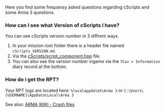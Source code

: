 Here you find some frequensy asked questions regarding cScripts and some Arma 3 questions.

### How can I see what Version of cScripts I have?
You can see cScripts version number in 3 diffrent ways.
1. In your mission root folder there is a header file named `cScripts_VERSION.md`.
1. Via the [cScripts/script_component.hpp](https://github.com/7Cav/cScripts/blob/main/cScripts/script_component.hpp#L2) file.
1. You can also see the version number ingame via the `7Cav > Information` diary record at the bottom.

### How do i get the RPT?
Your RPT logs are located here:
`%localappdata%\Arma 3` or `C:\Users\[USERNAME]\AppData\Local\Arma 3`

See also: [ARMA WIKI - Crash files](https://community.bistudio.com/wiki/Crash_Files)